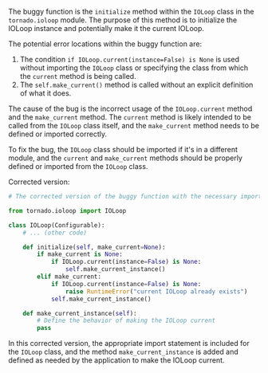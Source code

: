 The buggy function is the `initialize` method within the `IOLoop` class in the `tornado.ioloop` module. The purpose of this method is to initialize the IOLoop instance and potentially make it the current IOLoop.

The potential error locations within the buggy function are:
1. The condition `if IOLoop.current(instance=False) is None` is used without importing the `IOLoop` class or specifying the class from which the `current` method is being called.
2. The `self.make_current()` method is called without an explicit definition of what it does.

The cause of the bug is the incorrect usage of the `IOLoop.current` method and the `make_current` method. The `current` method is likely intended to be called from the `IOLoop` class itself, and the `make_current` method needs to be defined or imported correctly.

To fix the bug, the `IOLoop` class should be imported if it's in a different module, and the `current` and `make_current` methods should be properly defined or imported from the `IOLoop` class.

Corrected version:

```python
# The corrected version of the buggy function with the necessary import and method definitions

from tornado.ioloop import IOLoop

class IOLoop(Configurable):
    # ... (other code)

    def initialize(self, make_current=None):
        if make_current is None:
            if IOLoop.current(instance=False) is None:
                self.make_current_instance()
        elif make_current:
            if IOLoop.current(instance=False) is None:
                raise RuntimeError("current IOLoop already exists")
            self.make_current_instance()

    def make_current_instance(self):
        # Define the behavior of making the IOLoop current
        pass
```

In this corrected version, the appropriate import statement is included for the `IOLoop` class, and the method `make_current_instance` is added and defined as needed by the application to make the IOLoop current.